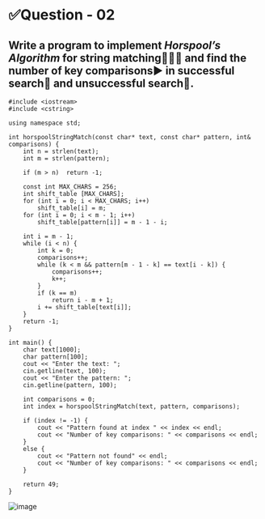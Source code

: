 # ✅Question - 02
## Write a program to implement _Horspool’s Algorithm_ for string matching👨🏻‍🔬 and find the number of key comparisons▶️ in successful search🔎 and unsuccessful search🔎.

```
#include <iostream>
#include <cstring>

using namespace std;

int horspoolStringMatch(const char* text, const char* pattern, int& comparisons) {
    int n = strlen(text);
    int m = strlen(pattern);

    if (m > n)  return -1;

    const int MAX_CHARS = 256;
    int shift_table [MAX_CHARS];
    for (int i = 0; i < MAX_CHARS; i++)
        shift_table[i] = m;
    for (int i = 0; i < m - 1; i++)
        shift_table[pattern[i]] = m - 1 - i;

    int i = m - 1;
    while (i < n) {
        int k = 0;
        comparisons++;
        while (k < m && pattern[m - 1 - k] == text[i - k]) {
            comparisons++;
            k++;
        }
        if (k == m)
            return i - m + 1;
        i += shift_table[text[i]];
    }
    return -1;
}

int main() {
    char text[1000];
    char pattern[100];
    cout << "Enter the text: ";
    cin.getline(text, 100);
    cout << "Enter the pattern: ";
    cin.getline(pattern, 100);

    int comparisons = 0;
    int index = horspoolStringMatch(text, pattern, comparisons);

    if (index != -1) {
        cout << "Pattern found at index " << index << endl;
        cout << "Number of key comparisons: " << comparisons << endl;
    } 
    else {
        cout << "Pattern not found" << endl;
        cout << "Number of key comparisons: " << comparisons << endl;
    }

    return 49;
}
```

![image](https://github.com/shrudex/DSE/assets/91502997/ebeb40b8-027d-4dbf-9ab9-d4af15c92811)

